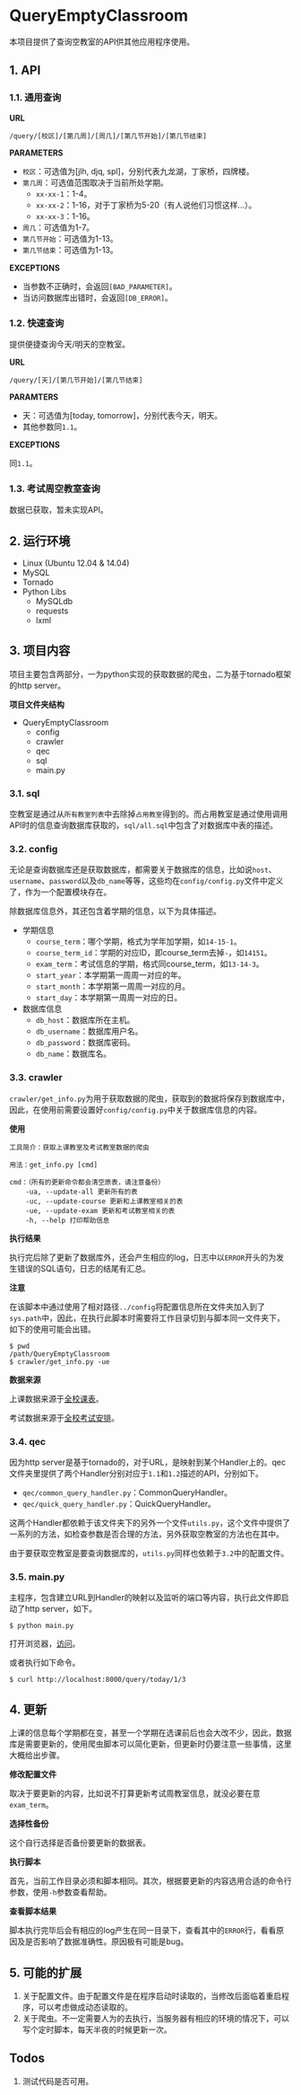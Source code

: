 QueryEmptyClassroom
===================
本项目提供了查询空教室的API供其他应用程序使用。

## 1. API
### 1.1. 通用查询
__URL__

```
/query/[校区]/[第几周]/[周几]/[第几节开始]/[第几节结束]
```

__PARAMETERS__

- `校区`：可选值为[jlh, djq, spl]，分别代表九龙湖，丁家桥，四牌楼。
- `第几周`：可选值范围取决于当前所处学期。
	- `xx-xx-1`：1-4。
	- `xx-xx-2`：1-16，对于丁家桥为5-20（有人说他们习惯这样...）。
	- `xx-xx-3`：1-16。
- `周几`：可选值为1-7。
- `第几节开始`：可选值为1-13。
- `第几节结束`：可选值为1-13。


__EXCEPTIONS__

- 当参数不正确时，会返回`[BAD_PARAMETER]`。
- 当访问数据库出错时，会返回`[DB_ERROR]`。

### 1.2. 快速查询
提供便捷查询今天/明天的空教室。

__URL__

```
/query/[天]/[第几节开始]/[第几节结束]
```

__PARAMTERS__

- 天：可选值为[today, tomorrow]，分别代表今天，明天。
- 其他参数同`1.1`。

__EXCEPTIONS__

同`1.1`。

### 1.3. 考试周空教室查询
数据已获取，暂未实现API。

## 2. 运行环境
- Linux (Ubuntu 12.04 & 14.04)
- MySQL
- Tornado
- Python Libs
	- MySQLdb
	- requests
	- lxml

## 3. 项目内容
项目主要包含两部分，一为python实现的获取数据的爬虫，二为基于tornado框架的http server。

__项目文件夹结构__

- QueryEmptyClassroom
	- config
	- crawler
	- qec
	- sql
	- main.py

### 3.1. sql
空教室是通过从`所有教室列表`中去除掉`占用教室`得到的。而占用教室是通过使用调用API时的信息查询数据库获取的，`sql/all.sql`中包含了对数据库中表的描述。

### 3.2. config
无论是查询数据库还是获取数据库，都需要关于数据库的信息，比如说`host`、`username`、`password`以及`db_name`等等，这些均在`config/config.py`文件中定义了，作为一个配置模块存在。

除数据库信息外，其还包含着学期的信息，以下为具体描述。

- 学期信息
	- `course_term`：哪个学期，格式为学年加学期，如`14-15-1`。
	- `course_term_id`：学期的对应ID，即course_term去掉`-`，如`14151`。
	- `exam_term`：考试信息的学期，格式同course_term，如`13-14-3`。
	- `start_year`：本学期第一周周一对应的年。
	- `start_month`：本学期第一周周一对应的月。
	- `start_day`：本学期第一周周一对应的日。
- 数据库信息
	- `db_host`：数据库所在主机。
	- `db_username`：数据库用户名。
	- `db_password`：数据库密码。
	- `db_name`：数据库名。

### 3.3. crawler
`crawler/get_info.py`为用于获取数据的爬虫，获取到的数据将保存到数据库中，因此，在使用前需要设置好`config/config.py`中关于数据库信息的内容。

__使用__

```
工具简介：获取上课教室及考试教室数据的爬虫
    
用法：get_info.py [cmd]
    
cmd：（所有的更新命令都会清空原表，请注意备份）
	-ua, --update-all 更新所有的表
    -uc, --update-course 更新和上课教室相关的表
    -ue, --update-exam 更新和考试教室相关的表
    -h, --help 打印帮助信息
```

__执行结果__

执行完后除了更新了数据库外，还会产生相应的log，日志中以`ERROR`开头的为发生错误的SQL语句，日志的结尾有汇总。

__注意__

在该脚本中通过使用了相对路径`../config`将配置信息所在文件夹加入到了`sys.path`中，因此，在执行此脚本时需要将工作目录切到与脚本同一文件夹下，如下的使用可能会出错。

```
$ pwd
/path/QueryEmptyClassroom
$ crawler/get_info.py -ue
```

__数据来源__

上课数据来源于[全校课表](http://xk.urp.seu.edu.cn/jw_service/service/academyClassLook.action)。

考试数据来源于[全校考试安排](http://xk.urp.seu.edu.cn/jw_service/service/runAcademyClassDepartmentQueryAction.action)。

### 3.4. qec
因为http server是基于tornado的，对于URL，是映射到某个Handler上的。qec文件夹里提供了两个Handler分别对应于`1.1`和`1.2`描述的API，分别如下。

- `qec/common_query_handler.py`：CommonQueryHandler。
- `qec/quick_query_handler.py`：QuickQueryHandler。

这两个Handler都依赖于该文件夹下的另外一个文件`utils.py`，这个文件中提供了一系列的方法，如检查参数是否合理的方法，另外获取空教室的方法也在其中。

由于要获取空教室是要查询数据库的，`utils.py`同样也依赖于`3.2`中的配置文件。

### 3.5. main.py
主程序，包含建立URL到Handler的映射以及监听的端口等内容，执行此文件即启动了http server，如下。

```
$ python main.py
```

打开浏览器，[访问](http://localhost:8000/query/today/1/3)。

或者执行如下命令。

```
$ curl http://localhost:8000/query/today/1/3
```

## 4. 更新
上课的信息每个学期都在变，甚至一个学期在选课前后也会大改不少，因此，数据库是需要更新的，使用爬虫脚本可以简化更新，但更新时仍要注意一些事情，这里大概给出步骤。

__修改配置文件__

取决于要更新的内容，比如说不打算更新考试周教室信息，就没必要在意`exam_term`。

__选择性备份__

这个自行选择是否备份要更新的数据表。

__执行脚本__

首先，当前工作目录必须和脚本相同。其次，根据要更新的内容选用合适的命令行参数，使用`-h`参数查看帮助。

__查看脚本结果__

脚本执行完毕后会有相应的log产生在同一目录下，查看其中的`ERROR`行，看看原因及是否影响了数据准确性。原因极有可能是bug。

## 5. 可能的扩展
1. 关于配置文件。由于配置文件是在程序启动时读取的，当修改后面临着重启程序，可以考虑做成动态读取的。
2. 关于爬虫。不一定需要人为的去执行，当服务器有相应的环境的情况下，可以写个定时脚本，每天半夜的时候更新一次。

## Todos
1. 测试代码是否可用。

